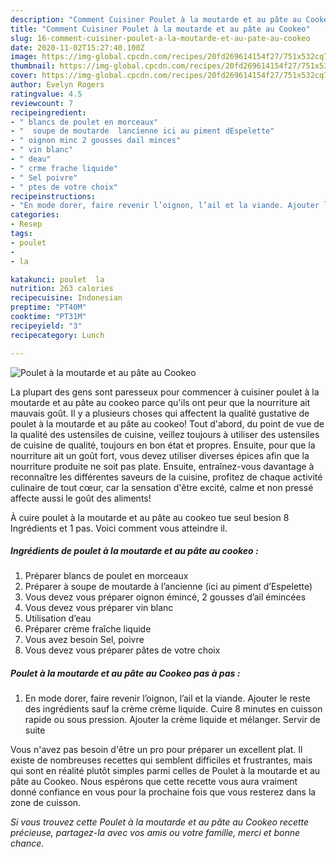 ```yaml
---
description: "Comment Cuisiner Poulet à la moutarde et au pâte au Cookeo"
title: "Comment Cuisiner Poulet à la moutarde et au pâte au Cookeo"
slug: 16-comment-cuisiner-poulet-a-la-moutarde-et-au-pate-au-cookeo
date: 2020-11-02T15:27:40.100Z
image: https://img-global.cpcdn.com/recipes/20fd269614154f27/751x532cq70/poulet-a-la-moutarde-et-au-pate-au-cookeo-photo-principale-de-la-recette.jpg
thumbnail: https://img-global.cpcdn.com/recipes/20fd269614154f27/751x532cq70/poulet-a-la-moutarde-et-au-pate-au-cookeo-photo-principale-de-la-recette.jpg
cover: https://img-global.cpcdn.com/recipes/20fd269614154f27/751x532cq70/poulet-a-la-moutarde-et-au-pate-au-cookeo-photo-principale-de-la-recette.jpg
author: Evelyn Rogers
ratingvalue: 4.5
reviewcount: 7
recipeingredient:
- " blancs de poulet en morceaux"
- "  soupe de moutarde  lancienne ici au piment dEspelette"
- " oignon minc 2 gousses dail minces"
- " vin blanc"
- " deau"
- " crme frache liquide"
- " Sel poivre"
- " ptes de votre choix"
recipeinstructions:
- "En mode dorer, faire revenir l’oignon, l’ail et la viande. Ajouter le reste des ingrédients sauf la crème crème liquide. Cuire 8 minutes en cuisson rapide ou sous pression. Ajouter la crème liquide et mélanger. Servir de suite"
categories:
- Resep
tags:
- poulet
- 
- la

katakunci: poulet  la 
nutrition: 263 calories
recipecuisine: Indonesian
preptime: "PT40M"
cooktime: "PT31M"
recipeyield: "3"
recipecategory: Lunch

---
```



![Poulet à la moutarde et au pâte au Cookeo](https://img-global.cpcdn.com/recipes/20fd269614154f27/751x532cq70/poulet-a-la-moutarde-et-au-pate-au-cookeo-photo-principale-de-la-recette.jpg)

La plupart des gens sont paresseux pour commencer à cuisiner poulet à la moutarde et au pâte au cookeo parce qu'ils ont peur que la nourriture ait mauvais goût. Il y a plusieurs choses qui affectent la qualité gustative de poulet à la moutarde et au pâte au cookeo! Tout d'abord, du point de vue de la qualité des ustensiles de cuisine, veillez toujours à utiliser des ustensiles de cuisine de qualité, toujours en bon état et propres. Ensuite, pour que la nourriture ait un goût fort, vous devez utiliser diverses épices afin que la nourriture produite ne soit pas plate. Ensuite, entraînez-vous davantage à reconnaître les différentes saveurs de la cuisine, profitez de chaque activité culinaire de tout cœur, car la sensation d'être excité, calme et non pressé affecte aussi le goût des aliments!

<!--inarticleads1-->

À cuire poulet à la moutarde et au pâte au cookeo tue seul besion 8 Ingrédients et 1 pas. Voici comment vous atteindre il.

##### Ingrédients de poulet à la moutarde et au pâte au cookeo :

1. Préparer  blancs de poulet en morceaux
1. Préparer  à soupe de moutarde à l’ancienne (ici au piment d’Espelette)
1. Vous devez vous préparer  oignon émincé, 2 gousses d’ail émincées
1. Vous devez vous préparer  vin blanc
1. Utilisation  d’eau
1. Préparer  crème fraîche liquide
1. Vous avez besoin  Sel, poivre
1. Vous devez vous préparer  pâtes de votre choix




<!--inarticleads2-->

##### Poulet à la moutarde et au pâte au Cookeo pas à pas :

1. En mode dorer, faire revenir l’oignon, l’ail et la viande. Ajouter le reste des ingrédients sauf la crème crème liquide. Cuire 8 minutes en cuisson rapide ou sous pression. Ajouter la crème liquide et mélanger. Servir de suite




<!--inarticleads1-->

<p>
Vous n'avez pas besoin d'être un pro pour préparer un excellent plat. Il existe de nombreuses recettes qui semblent difficiles et frustrantes, mais qui sont en réalité plutôt simples parmi celles de Poulet à la moutarde et au pâte au Cookeo. Nous espérons que cette recette vous aura vraiment donné confiance en vous pour la prochaine fois que vous resterez dans la zone de cuisson.
</p>

<p>
<i>Si vous trouvez cette Poulet à la moutarde et au pâte au Cookeo recette précieuse, partagez-la avec vos amis ou votre famille, merci et bonne chance.</i>
</p>
